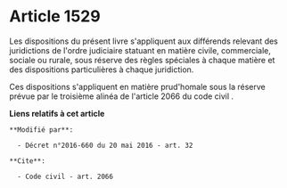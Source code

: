 # Article 1529

Les dispositions du présent livre s'appliquent aux différends relevant des juridictions de l'ordre judiciaire statuant en
matière civile, commerciale, sociale ou rurale, sous réserve des règles spéciales à chaque matière et des dispositions
particulières à chaque juridiction. 

Ces dispositions s'appliquent en matière prud'homale sous la réserve prévue par le 
troisième alinéa de l'article 2066 du code civil
.

**Liens relatifs à cet article**

	**Modifié par**:

	  - Décret n°2016-660 du 20 mai 2016 - art. 32

	**Cite**:

	  - Code civil - art. 2066
